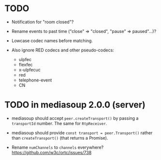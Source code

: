 # TODO

* Notification for "room closed"?

* Rename events to past time ("close" => "closed", "pause" => paused"...)?

* Lowcase codec names before matching.

* Also ignore RED codecs and other pseudo-codecs:
  * ulpfec
  * flexfec
  * x-ulpfecuc
  * red
  * telephone-event
  * CN


# TODO in mediasoup 2.0.0 (server)

* mediasoup should accept `peer.createTransport()` by passing a `transportId` number. The same for `RtpReceiver`.

* mediasoup should provide `const transport = peer.Transport()` rather than `createTransport()` (that returns a Promise).

* Rename `numChannels` to `channels` everywhere? https://github.com/w3c/ortc/issues/738
